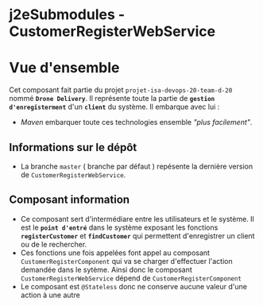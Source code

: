 # j2eSubmodules - CustomerRegisterWebService

# Vue d'ensemble
 Cet composant fait partie du projet `projet-isa-devops-20-team-d-20 ` nommé **`Drone Delivery`**. Il représente toute la partie de **`gestion d'enregisterment`** d'un **`client`** du système.
 Il embarque avec lui : 
 * _Maven_ embarquer toute ces technologies ensemble _"plus facilement"_.

## Informations sur le dépôt
  * La branche `master` ( branche par défaut ) repésente la dernière version de `CustomerRegisterWebService`.
  
 
  ## Composant information
*  Ce composant sert d'intermédiare entre les utilisateurs et le système. Il est le **`point d'entré`** dans le système exposant les fonctions **`registerCustomer`** et **`findCustomer`** qui permettent d'enregistrer un client ou de le rechercher.
*  Ces fonctions une fois appelées font appel au composant `CustomerRegisterComponent` qui va se charger d'effectuer l'action
demandée dans le sytème. 
Ainsi donc le composant `CustomerRegisterWebService` dépend de `CustomerRegisterComponent`
*  Le composant est  `@Stateless` donc ne conserve aucune valeur d'une action à une autre
